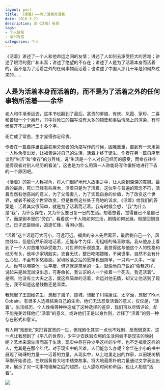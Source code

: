 ```yaml
---
layout: post
title: 《活着》——为了活着而活着
date: 2018-3-21
description: 读《活着》有感
tags: 
- 个人随笔
- 读书有感
categories: 个人
---
```

《活着》讲述了一个人和他命运之间的友情；讲述了人如何去承受巨大的苦难；讲述了眼泪的宽广和丰富；讲述了绝望的不存在；讲述了人是为了活着本身而活着的，而不是为了活着之外的任何事物而活着；也讲述了中国人那几十年是如何熬过来的……

## 人是为活着本身而活着的，而不是为了活着之外的任何事物所活着——余华

  老人和牛渐渐远去，这本书也翻到了最后。富贵的爹娘、有庆、凤霞、家珍、二喜和苦根一个个离开，书中对死亡的描写没有太多的铺垫和事后情感上的渲染，有时候离开不过两行二十多个字。
  
  死亡成了常态，生才显得弥足珍贵。
  
  作者在一篇自序里说最初用旁观者的角度写作的时候，困难重重，直到有一天用第一人称角度出发，让福贵讲述自己的生活，活着才终于诞生。作者在另一篇自序里谈到“生活”和“幸存”的分界线，说“生活是一个人对自己经历的感受，而幸存往往是旁观者对别人经历的看法”，这也是为什么用第一人称能将写作很好地进行下去的一个原因吧。
  
  《活着》的第一人称视角，将人们很好地代入故事之中，让人感到深深的震撼。最后的最后，死亡已经有些麻木，活着只是为了活着。这似乎与普遍的观念不符，活着当然有他高尚的意义，为了父母妻儿，为了实现自身的价值，为了改变这个世界，或者不被这个世界改变。但是推倒这些处于高地的诉求，《活着》给我们的答案是：活着其实很简单，就是为了活着而活着。我有时候会想，“我”为什么是“我”，为什么存在，又为什么要日复一日的生活。想着想着，觉得自己不是自己了，而是剧本里的“旁白”，看着这一干人物如何生活，剧情如何发展。但是回到自己，日子还是继续，追逐忙碌，得闲小憩。

  “活着”这个话题可大可小，可远可近。福贵的亲人先后离开，最后剩自己一个，风烛残年，但是仍然乐观地活着，还能与牛为伴，用粗哑的嗓音歌唱。我从他身上看到了一个人对苦难的承受能力，对世界的乐观态度。我觉得这与他这个人的性格和经历有关，他年少家境殷实，衣食无忧，整日吃喝嫖赌，不闻世事，自然不会有什么心思，不会有多愁善感。家境败落之后的愿望也很简单，一只鸡一头牛，一家人。你可以嘲笑他一生平庸，但这就是简单的一生。就像他自己说的“像我这样，说起来是越混越没出息，可寿命长，我认识的人一个挨着一个死去，我还活着”。是啊，他没有士大夫之志，就这样简单的活着，命运对他无情，却又让他活到了现在，我不知道这是残酷还是温柔。

  我想起了王国维先生、想起了海子、顾城，想起了川端康成、太宰治，想起了Kurt Cobain。有很多人选择结束自己的生命，他们无法忍受活着的意义，仅仅是，“活着”。生活经历、个人性格等种种造成了这种选择的差异，我们可以尽情评论，却不能完美诠释他们“活着”的意义。或许他们正是以身作则，诠释了“活着”的另一种存在形式和意义。

  有人用“戏剧化”来形容富贵的一生，但戏剧化其实一点也不戏剧，反而很真实。这一点让我想到了《平凡的世界》，少平少安跌宕坎坷的生活何尝不是现实的映射呢？艺术来源生活而高于生活，现实中存在孙少平这样的少年，也不乏福贵这样的人，尤其是在那个年代。对于现实中的苦难，人们能怎么办呢？余华在小小的书中展现了磅礴的力量——活着的力量。从现实中，从土地里走出的作家，以田埂树梢草帽开始讲述，在炊烟黄昏大地中结束故事，将大地最质朴的力量通过文字表达出来，展示了对一切事物理解之后的超然，让人感叹时间和命运，也让人相信“活着”。

   ![](http://oxt33qs1f.bkt.clouddn.com/huozhe.jpg)
